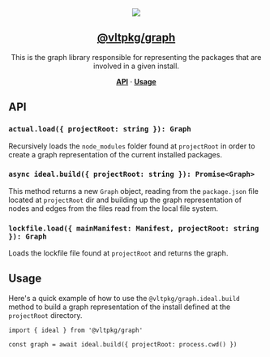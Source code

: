 <section align="center">
    <a href="https://www.vlt.sh">
        <img src="https://github.com/user-attachments/assets/dfbed9e0-8ef0-4a43-993d-d3e5d1e5ae1d" />
        <h1 align="center">
            <strong>@vltpkg/graph</strong>
        </h1>
    </a>
</section>

<p align="center">
    This is the graph library responsible for representing the packages that are involved in a given install.
</p>

<p align="center">
    <a href="#api"><strong>API</strong></a>
    ·
    <a href="#usage"><strong>Usage</strong></a>
</p>

## API

### `actual.load({ projectRoot: string }): Graph`

Recursively loads the `node_modules` folder found at `projectRoot` in order to
create a graph representation of the current installed packages.

### `async ideal.build({ projectRoot: string }): Promise<Graph>`

This method returns a new `Graph` object, reading from the `package.json`
file located at `projectRoot` dir and building up the graph representation
of nodes and edges from the files read from the local file system.

### `lockfile.load({ mainManifest: Manifest, projectRoot: string }): Graph`

Loads the lockfile file found at `projectRoot` and returns the graph.

## Usage

Here's a quick example of how to use the `@vltpkg/graph.ideal.build` method to
build a graph representation of the install defined at the `projectRoot`
directory.

```
import { ideal } from '@vltpkg/graph'

const graph = await ideal.build({ projectRoot: process.cwd() })
```
